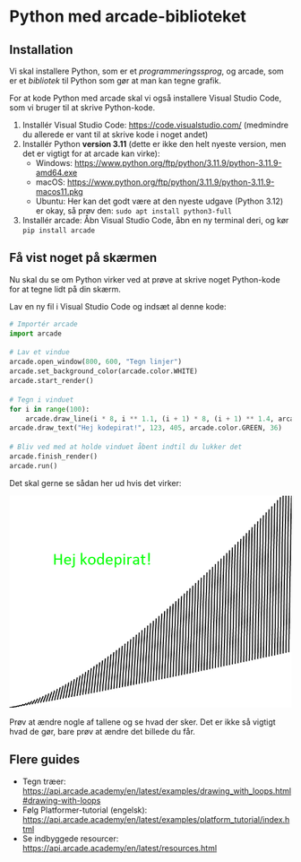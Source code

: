 # Python med arcade-biblioteket

## Installation

Vi skal installere Python, som er et *programmeringssprog*, og arcade, som er et *bibliotek* til Python som gør at man kan tegne grafik.

For at kode Python med arcade skal vi også installere Visual Studio Code, som vi bruger til at skrive Python-kode.

1. Installér Visual Studio Code: https://code.visualstudio.com/ (medmindre du allerede er vant til at skrive kode i noget andet)
2. Installér Python **version 3.11** (dette er ikke den helt nyeste version, men det er vigtigt for at arcade kan virke):
    - Windows: https://www.python.org/ftp/python/3.11.9/python-3.11.9-amd64.exe
    - macOS: https://www.python.org/ftp/python/3.11.9/python-3.11.9-macos11.pkg
    - Ubuntu: Her kan det godt være at den nyeste udgave (Python 3.12) er okay, så prøv den: `sudo apt install python3-full`
3. Installér arcade: Åbn Visual Studio Code, åbn en ny terminal deri, og kør `pip install arcade`


## Få vist noget på skærmen

Nu skal du se om Python virker ved at prøve at skrive noget Python-kode for at tegne lidt på din skærm.

Lav en ny fil i Visual Studio Code og indsæt al denne kode:

```python
# Importér arcade
import arcade

# Lav et vindue
arcade.open_window(800, 600, "Tegn linjer")
arcade.set_background_color(arcade.color.WHITE)
arcade.start_render()

# Tegn i vinduet
for i in range(100):
    arcade.draw_line(i * 8, i ** 1.1, (i + 1) * 8, (i + 1) ** 1.4, arcade.color.BLACK, 3)
arcade.draw_text("Hej kodepirat!", 123, 405, arcade.color.GREEN, 36)

# Bliv ved med at holde vinduet åbent indtil du lukker det
arcade.finish_render()
arcade.run()
```

Det skal gerne se sådan her ud hvis det virker:

![](tegn_linjer.png)

Prøv at ændre nogle af tallene og se hvad der sker.  Det er ikke så vigtigt hvad de gør, bare prøv at ændre det billede du får.


## Flere guides

- Tegn træer: https://api.arcade.academy/en/latest/examples/drawing_with_loops.html#drawing-with-loops
- Følg Platformer-tutorial (engelsk): https://api.arcade.academy/en/latest/examples/platform_tutorial/index.html
- Se indbyggede resourcer: https://api.arcade.academy/en/latest/resources.html
